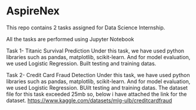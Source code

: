 # AspireNex
This repo contains 2 tasks assigned for Data Science Internship.

All the tasks are performed using Jupyter Notebook

Task 1-  Titanic Survival Prediction
Under this task, we have used python libraries such as pandas, matplotlib, scikit-learn. And for model evaluation, we used Logistic Regression. Built testing and training datas.

Task 2- Credit Card Fraud Detection
Under this task, we have used python libraries such as pandas, matplotlib, scikit-learn. And for model evaluation, we used Logistic Regression. BUilt testing and training datas. The dataset file for this task exceeded 25mb so, below i have attached the link for the dataset.
https://www.kaggle.com/datasets/mlg-ulb/creditcardfraud
